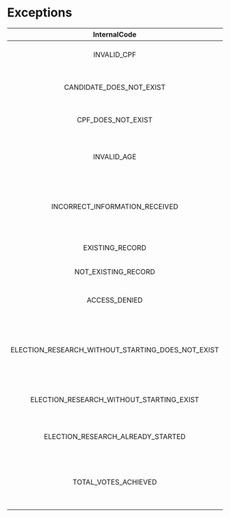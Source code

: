 # Exceptions
|InternalCode|HttpCode|Message|
|:---:|:---:|:---:|
|INVALID_CPF|400|The provided cpf is not valid|
|CANDIDATE_DOES_NOT_EXIST|404|Informed candidate does not exist|
|CPF_DOES_NOT_EXIST|404|Informed cpf does not exist|
|INVALID_AGE|400|Date of birth informed not valid. You are under 16 years old|
|INCORRECT_INFORMATION_RECEIVED|400|Some Information provided does not meet requirements|
|EXISTING_RECORD|400|This record already exists|
|NOT_EXISTING_RECORD|404|This record not exists|
|ACCESS_DENIED|403|Your credentials do not allow access|
|ELECTION_RESEARCH_WITHOUT_STARTING_DOES_NOT_EXIST|404|It was not possible to find an election research without starting|
|ELECTION_RESEARCH_WITHOUT_STARTING_EXIST|400|Election research without starting exist|
|ELECTION_RESEARCH_ALREADY_STARTED|400|Election research already started|
|TOTAL_VOTES_ACHIEVED|500|The established limit of votes received has been reached|